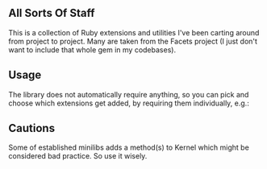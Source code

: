 ## All Sorts Of Staff

This is a collection of Ruby extensions and utilities I've been carting around from project to project.
Many are taken from the Facets project (I just don't want to include that whole gem in my codebases).


## Usage
The library does not automatically require anything, so you can pick and choose which extensions get added, by requiring them individually, e.g.:




## Cautions
Some of established minilibs adds a method(s) to Kernel which might be considered bad practice.
So use it wisely.

